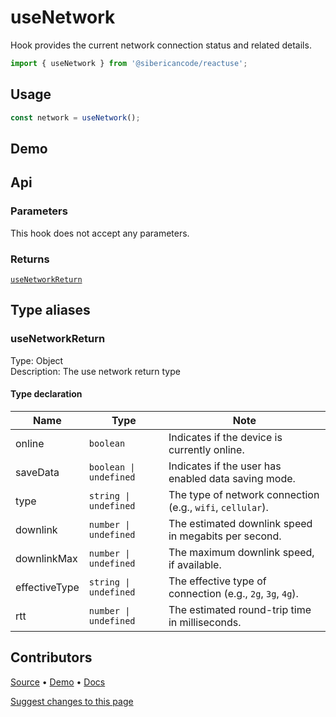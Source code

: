 <script setup>
import Demo from '../../components/demo.vue'
</script>

# useNetwork

Hook provides the current network connection status and related details.

```typescript
import { useNetwork } from '@sibericancode/reactuse';
```

## Usage
```typescript
const network = useNetwork();
```

## Demo

<Demo hook="useNetwork" />


## Api

### Parameters

This hook does not accept any parameters.

### Returns

[`useNetworkReturn`](#usenetworkreturn)

## Type aliases

### useNetworkReturn

Type: Object  
Description: The use network return type

#### Type declaration

| Name          | Type                  | Note                                                    |
|---------------|-----------------------|---------------------------------------------------------|
| online        | `boolean`             | Indicates if the device is currently online.            |
| saveData      | `boolean \| undefined`| Indicates if the user has enabled data saving mode.     |
| type          | `string \| undefined` | The type of network connection (e.g., `wifi`, `cellular`). |
| downlink      | `number \| undefined` | The estimated downlink speed in megabits per second.    |
| downlinkMax   | `number \| undefined` | The maximum downlink speed, if available.               |
| effectiveType | `string \| undefined` | The effective type of connection (e.g., `2g`, `3g`, `4g`). |
| rtt           | `number \| undefined` | The estimated round-trip time in milliseconds.          |

## Contributors

[Source](https://github.com/siberiacancode/reactuse/blob/main/src/hooks/useNetwork/useNetwork.ts) • [Demo](https://github.com/siberiacancode/reactuse/blob/main/src/hooks/useNetwork/useNetwork.demo.ts) • [Docs](#)

[Suggest changes to this page](#)